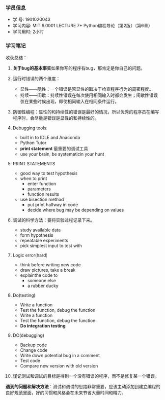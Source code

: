 ### 学员信息

- 学    号: 1901020043
- 学习内容: MIT 6.0001 LECTURE 7+ Python编程导论（第2版）（第6章）
- 学习用时: 2小时

### 学习笔记

收获总结：

1. **关于bug的基本事实**如果你写的程序有bug，那肯定是你自己的问题。

2. 运行时错误的两个维度：
   - 显性——隐性：一个错误是否显性的取决于检查程序行为的周密程度。
   - 持续——间歇：持续性错误在每次使用相同输入时都会发生；间歇性错误仅在某些时候出现，即使相同输入在相同条件运行。

3. 防御性编程：显性的和持续性的错误是最好的情况，所以优秀的程序员在编写程序时，会尽量是错误是显性的和持续性的。

4. Debugging tools:
   - built in to IDLE and Anaconda
   - Python Tutor
   - **print statement** 最重要的调试工具
   - use your brain, be systematicin your hunt

5. PRINT STATEMENTS
   - good way to test hypothesis
   - when to print
      - enter function
      - parameters
      - function results
   - use bisection method
      - put print halfway in code
      - decide where bug may be depending on values

6. 调试的科学方法：要将实验过程记录下来。
   - study available data
   - form hypothesis
   - repeatable experiments
   - pick simplest input to test with


7. Logic error(hard)
   - think before writing new code
   - draw pictures, take a break
   - explainthe code to
      - someone else
      - a rubber ducky

8. Do(testing)
   - Write a function
   - Test the function, debug the function
   - Write a function
   - Test the function, debug the function
   - **Do integration testing**

9. DO(debugging)
   - Backup code
   - Change code
   - Write down potential bug in a comment
   - Test code
   - Compare new version with old version

10. 谨记测试和调试的目标是得到一个没有错误的程序，而不是修复某一个错误。

**遇到的问题和解决方法**：测试和调试的思路非常重要，应该主动添加到建立编程的良好规范里面，好的习惯和风格会在未来节省大量时间和精力。